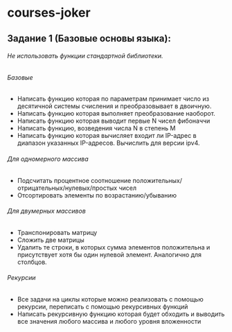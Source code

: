 # courses-joker

## Задание 1 (Базовые основы языка):
###### Не использовать функции стандартной библиотеки.

###### Базовые
* Написать функцию которая по параметрам принимает число из десятичной системы счисления и преобразовывает в двоичную.  
* Написать функцию которая выполняет преобразование наоборот.
* Написать функцию которая выводит первые N чисел фибоначчи
* Написать функцию, возведения числа N в степень M
* Написать функцию которая вычисляет входит ли IP-адрес в диапазон указанных IP-адресов. Вычислить для версии ipv4.

###### Для одномерного массива
* Подсчитать процентное соотношение положительных/отрицательных/нулевых/простых чисел
* Отсортировать элементы по возрастанию/убыванию

###### Для двумерных массивов
* Транспонировать матрицу
* Сложить две матрицы
* Удалить те строки, в которых сумма элементов положительна и присутствует хотя бы один нулевой элемент. Аналогично для столбцов.

###### Рекурсии
* Все задачи на циклы которые можно реализовать с помощью рекурсии, переписать с помощью рекурсивных функций
* Написать рекурсивную функцию которая будет обходить и выводить все значения любого массива и любого уровня вложенности



